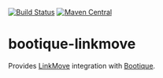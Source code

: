 [![Build Status](https://travis-ci.org/bootique/bootique-linkmove.svg)](https://travis-ci.org/bootique/bootique-linkmove)
[![Maven Central](https://maven-badges.herokuapp.com/maven-central/io.bootique.linkmove/bootique-linkmove/badge.svg)](https://maven-badges.herokuapp.com/maven-central/io.bootique.linkmove/bootique-linkmove/)


# bootique-linkmove

Provides [LinkMove](https://github.com/nhl/link-move) integration with [Bootique](http://bootique.io).

